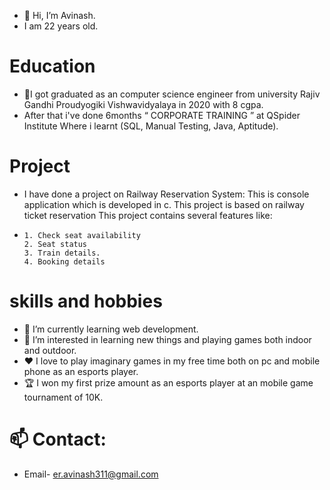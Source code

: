 - 👋 Hi, I’m Avinash.
- I am 22 years old.

# Education

- 📐I got graduated as an computer science engineer from university Rajiv Gandhi Proudyogiki Vishwavidyalaya in 2020 with 8 cgpa.
- After that i've done 6months “ CORPORATE TRAINING ” at QSpider Institute Where i learnt (SQL, Manual Testing, Java, Aptitude).
# Project

- I have done a project on Railway Reservation System: This is console application which is developed in c. This project is based
on railway ticket reservation This project contains several features like:
 -
       1. Check seat availability
       2. Seat status
       3. Train details.
       4. Booking details

# skills and hobbies
- 🌱 I’m currently learning web development.
- 👀 I’m interested in learning new things and playing games both indoor and outdoor.
- ❤️  I love to play imaginary games in my free time both on pc and mobile phone as an esports player.
- 🏆 I won my first prize amount as an esports player at an mobile game tournament of 10K.
# 📫 Contact: 
- Email- er.avinash311@gmail.com
